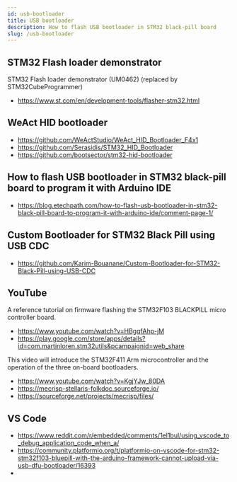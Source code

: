 ```yaml
---
id: usb-bootloader
title: USB bootloader
description: How to flash USB bootloader in STM32 black-pill board
slug: /usb-bootloader
---
```


## STM32 Flash loader demonstrator
STM32 Flash loader demonstrator (UM0462) (replaced by STM32CubeProgrammer) 
- https://www.st.com/en/development-tools/flasher-stm32.html

## WeAct HID bootloader
- https://github.com/WeActStudio/WeAct_HID_Bootloader_F4x1
- https://github.com/Serasidis/STM32_HID_Bootloader
- https://github.com/bootsector/stm32-hid-bootloader
  
## How to flash USB bootloader in STM32 black-pill board to program it with Arduino IDE
- https://blog.etechpath.com/how-to-flash-usb-bootloader-in-stm32-black-pill-board-to-program-it-with-arduino-ide/comment-page-1/
  
## Custom Bootloader for STM32 Black Pill using USB CDC
- https://github.com/Karim-Bouanane/Custom-Bootloader-for-STM32-Black-Pill-using-USB-CDC


## YouTube
A reference tutorial on firmware flashing the STM32F103 BLACKPILL micro controller board.
- https://www.youtube.com/watch?v=HBgqfAhp-jM
- https://play.google.com/store/apps/details?id=com.martinloren.stm32utils&pcampaignid=web_share

This video will introduce the STM32F411 Arm microcontroller and the operation of the three on-board bootloaders. 
- https://www.youtube.com/watch?v=KgjYJw_80DA
- https://mecrisp-stellaris-folkdoc.sourceforge.io/
- https://sourceforge.net/projects/mecrisp/files/



## VS Code

- https://www.reddit.com/r/embedded/comments/1el1bul/using_vscode_to_debug_application_code_when_a/
- https://community.platformio.org/t/platformio-on-vscode-for-stm32-stm32f103-bluepill-with-the-arduino-framework-cannot-upload-via-usb-dfu-bootloader/16393
- 